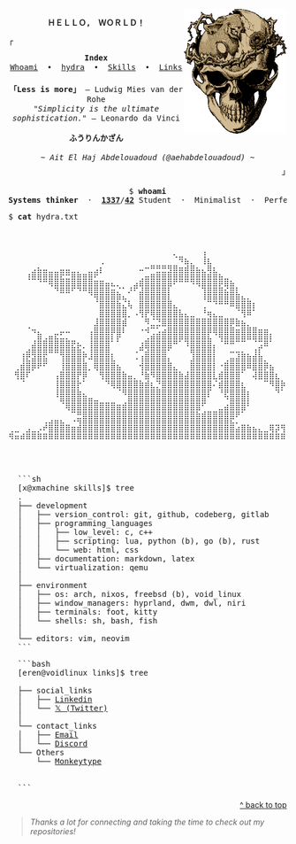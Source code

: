 <!-- Top anchor for back to top links -->
<div id="top"></div>

<img height="225" src="./assets/img/berserk.gif" align=right>

<p align="center">
  <samp>
    <strong>ＨＥＬＬＯ,　ＷＯＲＬＤ！</strong>
  </samp>
</p>

<!-- Animated GIF -->
<!--
<p align="center">
  <img src="https://media.giphy.com/media/hvRJCLFzcasrR4ia7z/giphy.gif" alt="wave" width="150">
</p>
-->

<!-- Bottom Frame -->
<p align="left">
  <samp>┌</samp>
</p>

<!-- Navigation Index -->
<p align="center">
  <samp>
    <strong>Index</strong><br>
    <a href="#whoami">Whoami</a> &nbsp;•&nbsp;
    <a href="#hydra">hydra</a> &nbsp;•&nbsp;
    <a href="#skills">Skills</a> &nbsp;•&nbsp;
    <a href="#links">Links</a>
  </samp>
</p>

<!-- Inspirational quotes and personal greeting -->
<p align="center" style="margin-top: 1.5em;">
  <samp>
    <strong>「Less is more」</strong> — Ludwig Mies van der Rohe<br>
    <em>"Simplicity is the ultimate sophistication."</em> — Leonardo da Vinci<br><br>
    <strong>ふうりんかざん</strong><br><br>
    <em>~ Ait El Haj Abdelouadoud (@aehabdelouadoud) ~</em>
  </samp>
</p>

<!-- Bottom Frame -->
<p align="right">
  <samp>┘</samp>
</p>

<!-- Whoami section -->
<pre align="center" id="whoami">
$ <strong>whoami</strong>
<strong>Systems thinker</strong>  ·  <a href="https://1337.ma/en/"><strong>1337</strong></a>/<a href="https://www.42network.org/"><strong>42</strong></a> Student  ·  </strong>Minimalist</strong>  ·  Perfectionist
</pre>

<!-- Planet ASCII art -->
<pre>
$ <strong>cat</strong> hydra.txt
  <p align="center" id="hydra">⠀
⠀⠀⠀⠀⠀⠀⠀⠀⠀⠀⠀⠀⠀⠀⠀⠀⠀⠀⠀⠀⠀⠀⠀⠀⠀⠀⠀⠀⠀⡀⠀⠀⠀⠀⢠⠀⠀⠀⠀⠀⠀⠀⠀⠀⠀⠀⠀⠀⠀⠀
⠀⠀⠀⠀⠀⠀⠀⠀⠀⠀⠀⠀⠀⠀⠀⠀⢀⠀⠀⠀⠀⠀⠀⠀⠀⠀⠀⠀⠀⠈⠻⣦⡀⠀⢸⣆⠀⠀⠀⠀⠀⠀⠀⠀⠀⠀⠀⠀⠀⠀
⠀⠀⠀⠀⣠⣦⣤⣀⣀⣤⣤⣀⡀⠀⣀⣠⡆⠀⠀⠀⠀⠀⠀⠤⠒⠛⣛⣛⣻⣿⣶⣾⣿⣦⣄⢿⣆⠀⠀⠀⠀⠀⠀⠀⠀⠀⠀⠀⠀⠀
⠀⠀⠀⠸⠿⢿⣿⣿⣿⣯⣭⣿⣿⣿⣿⣋⣀⠀⠀⠀⠀⠀⠀⣠⣶⣿⣿⣿⣿⣿⣿⣿⣿⣿⣿⣿⣿⣷⣤⡀⠀⠀⠀⠀⠀⠀⠀⠀⠀⠀
⠀⠀⠀⠀⠀⠀⠀⠙⢿⣿⣿⡿⢿⣿⣿⣿⣿⣿⣓⠢⠄⢠⡾⢻⣿⣿⣿⣿⡟⠁⠀⠀⠈⠙⢿⣿⣿⣯⡻⣿⡄⠀⠀⠀⠀⠀⠀⠀⠀⠀
⠀⠀⠀⠀⠀⠀⠀⠀⠀⠉⠉⠀⠀⠀⠙⢿⣿⣿⣿⣷⣄⠁⠀⣿⣿⣿⣿⣿⡇⠀⠀⠀⠀⠀⢸⣿⣿⣿⣿⣿⣷⣄⡀⠀⠀⠀⠀⠀⠀⠀
⠀⠀⠀⠀⠀⠀⠀⠀⠀⠀⠀⠀⠀⠀⠀⠈⣿⣿⣿⣷⣌⢧⠀⣿⣿⣿⣿⣿⣿⣄⠀⠀⠀⠀⢀⠉⠙⠛⠛⠿⣿⣿⣿⡆⠀⠀⠀⠀⠀⠀
⠀⠀⠀⠀⠀⠀⠀⠀⠀⠀⠀⠀⠀⠀⠀⠀⣿⣿⣿⣿⣿⡀⠠⢻⡟⢿⣿⣿⣿⣿⣧⣄⣀⠀⠘⢶⣄⣀⠀⠀⠈⢻⠿⠁⠀⠀⠀⠀⠀⠀
⠀⠀⠀⠀⠀⠀⠀⠀⠀⠀⠀⠀⠀⠀⠀⣸⣿⣿⣿⣿⣾⠀⠀⠀⠻⣈⣙⣿⣿⣿⣿⣿⣿⣿⣿⣿⣿⣿⣿⡿⣷⣦⡀⠀⠀⠀⠀⠀⠀⠀
⠀⠀⠀⠈⠲⣄⠀⠀⣀⡤⠤⠀⠀⠀⢠⣿⣿⣿⡿⣿⠇⠀⠀⠐⠺⢉⣡⣴⣿⣿⣿⣿⣿⣿⣿⡿⢿⣿⣿⣿⣶⣿⣿⣿⣶⣶⡀⠀⠀⠀
⠀⠀⠀⠀⢠⣿⣴⣿⣷⣶⣦⣤⡀⠀⢸⣿⣿⣿⠇⠏⠀⠀⠀⢀⣴⣿⣿⣿⣿⣿⠟⢿⣿⣿⣿⣷⠀⠹⣿⣿⠿⠿⠛⠻⠿⣿⠇⠀⠀⠀
⠀⠀⠀⣠⣿⣿⣿⣿⣿⣿⣿⣷⣯⡂⢸⣿⣿⣿⠀⠀⠀⠀⢀⠾⣻⣿⣿⣿⠟⠀⠀⠈⣿⣿⣿⣿⡇⠀⠀⣀⣀⡀⠀⢠⡞⠉⠀⠀⠀⠀
⠀⠀⢸⣟⣽⣿⣯⠀⠀⢹⣿⣿⣿⡟⠼⣿⣿⣿⣇⠀⠀⠀⠠⢰⣿⣿⣿⣿⡄⠀⠀⠀⣸⣿⣿⣿⡇⠀⢀⣤⣼⣿⣷⣾⣷⡀⠀⠀⠀⠀
⠀⢀⣾⣿⡿⠟⠋⠀⠀⢸⣿⣿⣿⣿⡀⢿⣿⣿⣿⣦⠀⠀⠀⢺⣿⣿⣿⣿⣿⣄⠀⠀⣿⣿⣿⣿⡇⠐⣿⣿⣿⣿⠿⣿⣿⡿⣦⠀⠀⠀
⠀⢻⣿⠏⠀⠀⠀⠀⢠⣿⣿⣿⡟⡿⠀⠀⢻⣿⣿⣿⣷⣤⡀⠘⣷⠻⣿⣿⣿⣿⣷⣼⣿⣿⣿⣿⣇⣾⣿⣿⣿⠁⠀⢼⣿⣿⣿⣆⠀⠀
⠀⠀⠈⠀⠀⠀⠀⠀⢸⣿⣿⣿⡗⠁⠀⠀⠀⠙⢿⣿⣿⣿⣿⣷⣾⣆⡙⣿⣿⣿⣿⣿⣿⣿⣿⣿⠌⣾⣿⣿⣿⣆⠀⠀⠀⠉⠻⣿⡷⠀
⠀⠀⠀⠀⠀⠀⠀⠀⢸⣿⣿⣿⣷⣄⠀⠀⠀⠀⠀⠈⠻⣿⣿⣿⣿⣿⣿⣿⣿⣿⣿⣿⣿⣿⣿⡏⠀⠘⣟⣿⣿⣿⡆⠀⠀⠀⠀⠙⠁⠀
⠀⠀⠀⠀⠀⠀⠀⠀⠀⠻⣿⣿⣿⣿⣿⣶⣤⣤⣤⣀⣠⣿⣿⣿⣿⣿⣿⣿⣿⣿⣿⣿⣿⣿⡿⠀⠀⠀⢈⣿⣿⣿⡇⠀⠀⠀⠀⠀⠀⠀
⠀⠀⠀⠀⠀⠀⠀⠀⠀⠀⠙⠿⣿⣿⣿⣿⣿⣿⣿⣿⣿⣿⣿⣿⣿⣿⣿⣿⣿⣿⣿⣿⣿⣟⣠⣤⣤⣶⣿⣿⣿⠟⠀⠀⠀⠀⠀⠀⠀⠀
⠀⠀⠀⠀⠀⠀⢀⣠⣤⣄⠀⠠⢶⣿⣿⣿⣿⣿⣿⣿⣿⣿⣿⣿⣿⣿⣿⣿⣿⣿⣿⣿⣿⣿⣿⣿⣿⣿⣿⣟⡁⠀⠀⠀⠀⠀⠀⠀⠀⠀
⢀⣀⠀⣠⣀⡠⠞⣿⣿⣿⣿⣶⣾⣿⣿⣿⣿⣿⣿⣿⣿⣿⣿⣿⣿⣿⣿⣿⣿⣿⣿⣿⣿⣿⣿⣿⣿⣿⣿⣿⣴⣿⣷⣦⣄⣀⢿⡽⢻⣦
⠻⠶⠾⠿⠿⠿⠿⠿⠿⠿⠿⠿⠿⠿⠿⠿⠿⠿⠿⠿⠿⠿⠿⠿⠿⠿⠿⠿⠿⠿⠿⠿⠿⠿⠿⠿⠿⠿⠿⠿⠿⠿⠿⠿⠿⠿⠿⠿⠿⠋
  </p>
</pre>

<pre align="left" di="skills">
  ```sh
  [x@xmachine skills]$ tree
  .
  ├── development
  │   ├── version_control: git, github, codeberg, gitlab
  │   ├── programming_languages
  │   │   ├── low_level: c, c++
  │   │   ├── scripting: lua, python (b), go (b), rust
  │   │   └── web: html, css
  │   ├── documentation: markdown, latex
  │   └── virtualization: qemu
  │
  ├── environment
  │   ├── os: arch, nixos, freebsd (b), void_linux
  │   ├── window_managers: hyprland, dwm, dwl, niri
  │   ├── terminals: foot, kitty
  │   └── shells: sh, bash, fish
  │
  └── editors: vim, neovim
  ```
</pre>

<pre align="left" id="links">
  ```bash
  [eren@voidlinux links]$ tree
  <!--.
  ├── dev_links
  │   ├── <a href="https://gitlab.com/aehabdelouadoud">GitLab</a>
  │   ├── <a href="https://codeberg.org/aehabdelouadoud">CodeBerg</a>
  │   └── <a href="https://leetcode.com/u/aehabdelouadoud">LeetCode</a>
  │-->
  ├── social_links
  │   ├── <a href="https://linkedin.com/in/aehabdelouadoud">Linkedin</a>
  │   └── <a href="https://x.com/thexpolymath">𝕏 (Twitter)</a>
  │
  └── contact_links
  │   ├── <a href="mailto:mailme.dealt368@passinbox.com">Email</a>
  │   └── <a href="https://discord.com/users/1133976190709940345">Discord</a>
  └── Others
      └── <a href="https://monkeytype.com/profile/thexpolymath">Monkeytype</a>  
  
    <!-- │   ├── <a href="https://medium.com/@aehabdelouadoud">Medium</a>
  │   ├── <a href="https://youtube.com/@TheXPolymath">YouTube</a>
  │   ├── <a href="https://bsky.app/profile/aehabdelouadoud.bsky.social">BlueSky</a>
  │   └── <a href="https://mastodon.social/@aehabdelouadoud">Mastodon</a> -->
  ```
</pre>
<!-- Links & Profiles grouped by type -->
<!--
<pre align="left" id="links--profiles">
$ <strong>cat</strong> dev_links

* <a href="https://gitlab.com/aehabdelouadoud">GitLab</a>
* <a href="https://codeberg.org/aehabdelouadoud">CodeBerg</a>
* <a href="https://leetcode.com/u/aehabdelouadoud">LeetCode</a>

$ <strong>cat</strong> social_links

* <a href="https://linkedin.com/in/aehabdelouadoud">LinkedIn</a>
* <a href="https://x.com/thexpolymath">X</a>
* <a href="https://medium.com/@aehabdelouadoud">Medium</a>
* <a href="https://youtube.com/@aehabdelouadoud">YouTube</a>
* <a href="https://bsky.app/profile/aehabdelouadoud.bsky.social">BlueSky</a>
* <a href="https://mastodon.social/@aehabdelouadoud">Mastodon</a>

$ <strong>cat</strong> contact_links

* <a href="mailto:mailme.dealt368@passinbox.com">Email</a>
* <a href="https://discord.com/users/1133976190709940345">Discord</a>
</pre>
-->

<!-- Back to top navigation ↑ -->
<p align="right"><a href="#top">^ back to top</a></p>

> *Thanks a lot for connecting and taking the time to check out my repositories!*
